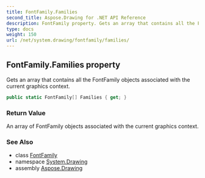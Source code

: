 ```yaml
---
title: FontFamily.Families
second_title: Aspose.Drawing for .NET API Reference
description: FontFamily property. Gets an array that contains all the FontFamily objects associated with the current graphics context
type: docs
weight: 150
url: /net/system.drawing/fontfamily/families/
---
```

## FontFamily.Families property

Gets an array that contains all the FontFamily objects associated with the current graphics context.

```csharp
public static FontFamily[] Families { get; }
```

### Return Value

An array of FontFamily objects associated with the current graphics context.

### See Also

* class [FontFamily](../)
* namespace [System.Drawing](../../fontfamily/)
* assembly [Aspose.Drawing](../../../)


